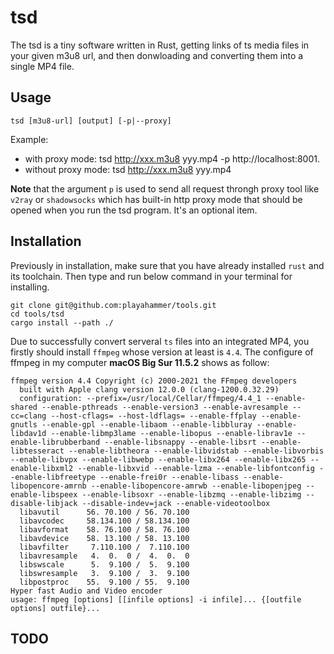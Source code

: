 # tsd
The tsd is a tiny software written in Rust, getting links of ts media files in your given m3u8 url, and then donwloading and converting them into a single MP4 file.
## Usage
```shell
tsd [m3u8-url] [output] [-p|--proxy]

```
Example: 
* with proxy mode: tsd http://xxx.m3u8 yyy.mp4 -p http://localhost:8001. 
* without proxy mode: tsd http://xxx.m3u8 yyy.mp4

**Note** that the argument ```p``` is used to send all request throngh proxy tool like ```v2ray``` or ```shadowsocks``` which has built-in http proxy mode that should be opened when you run the tsd program. It's an optional item.

## Installation
Previously in installation, make sure that you have already installed ```rust``` and its toolchain. Then type and run below command in your terminal for installing.
```shell
git clone git@github.com:playahammer/tools.git
cd tools/tsd
cargo install --path ./
```
Due to successfully convert serveral ```ts``` files into an integrated MP4, you firstly should install ```ffmpeg``` whose version at least is ```4.4```. The configure of ffmpeg in my computer **macOS Big Sur 11.5.2** shows as follow:
```
ffmpeg version 4.4 Copyright (c) 2000-2021 the FFmpeg developers
  built with Apple clang version 12.0.0 (clang-1200.0.32.29)
  configuration: --prefix=/usr/local/Cellar/ffmpeg/4.4_1 --enable-shared --enable-pthreads --enable-version3 --enable-avresample --cc=clang --host-cflags= --host-ldflags= --enable-ffplay --enable-gnutls --enable-gpl --enable-libaom --enable-libbluray --enable-libdav1d --enable-libmp3lame --enable-libopus --enable-librav1e --enable-librubberband --enable-libsnappy --enable-libsrt --enable-libtesseract --enable-libtheora --enable-libvidstab --enable-libvorbis --enable-libvpx --enable-libwebp --enable-libx264 --enable-libx265 --enable-libxml2 --enable-libxvid --enable-lzma --enable-libfontconfig --enable-libfreetype --enable-frei0r --enable-libass --enable-libopencore-amrnb --enable-libopencore-amrwb --enable-libopenjpeg --enable-libspeex --enable-libsoxr --enable-libzmq --enable-libzimg --disable-libjack --disable-indev=jack --enable-videotoolbox
  libavutil      56. 70.100 / 56. 70.100
  libavcodec     58.134.100 / 58.134.100
  libavformat    58. 76.100 / 58. 76.100
  libavdevice    58. 13.100 / 58. 13.100
  libavfilter     7.110.100 /  7.110.100
  libavresample   4.  0.  0 /  4.  0.  0
  libswscale      5.  9.100 /  5.  9.100
  libswresample   3.  9.100 /  3.  9.100
  libpostproc    55.  9.100 / 55.  9.100
Hyper fast Audio and Video encoder
usage: ffmpeg [options] [[infile options] -i infile]... {[outfile options] outfile}...
```
## TODO

